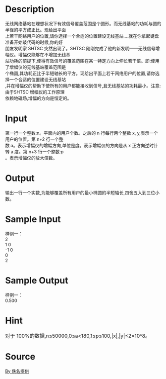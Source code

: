 
# Description

<div class="content"><div>无线网络基站在理想状况下有效信号覆盖范围是个圆形。而无线基站的功耗与圆的半径的平方成正比。现给出平面</div>
<div>上若干网络用户的位置,请你选择一个合适的位置建设无线基站....就在你拿起键盘准备开始敲代码的时候,你的好</div>
<div>朋友发明家 SHTSC 突然出现了。SHTSC 刚刚完成了他的新发明——无线信号增幅仪。增幅仪能够在不增加无线基</div>
<div>站功耗的前提下,使得有效信号的覆盖范围在某一特定方向上伸长若干倍。即:使用了增幅仪的无线基站覆盖范围是</div>
<div>个椭圆,其功耗正比于半短轴长的平方。现给出平面上若干网络用户的位置,请你选择一个合适的位置建设无线基站</div>
<div>,并在增幅仪的帮助下使所有的用户都能接收到信号,且无线基站的功耗最小。注意:由于SHTSC 增幅仪的工作原理</div>
<div>依赖地磁场,增幅的方向是恒定的。</div></div>

# Input

<div class="content"><div>第一行一个整数:n。平面内的用户个数。之后的 n 行每行两个整数 x, y,表示一个用户的位置。第 n+2 行一个整</div>
<div>数:a。表示增幅仪的增幅方向,单位是度。表示增幅仪的方向是从 x 正方向逆时针转 a 度。第 n+3 行一个整数:p</div>
<div>。表示增幅仪的放大倍数。</div></div>

# Output

<div class="content"><p>输出一行一个实数,为能够覆盖所有用户的最小椭圆的半短轴长,四舍五入到三位小数。</p></div>

# Sample Input

<div class="content"><span class="sampledata">样例一：<br/>
2<br/>
1 0 <br/>
-1 0 <br/>
0 <br/>
2 </span></div>

# Sample Output

<div class="content"><span class="sampledata">样例一：<br/>
0.500</span></div>

# Hint

<div class="content"><p></p><p><span style="font-size: medium">对于 100%的数据,n≤50000,0≤a&lt;180,1≤p≤100,|x|,|y|≤2×10^8。</span></p><p></p></div>

# Source

<div class="content"><p><a href="problemset.php?search=By 佚名提供">By 佚名提供</a></p></div>

